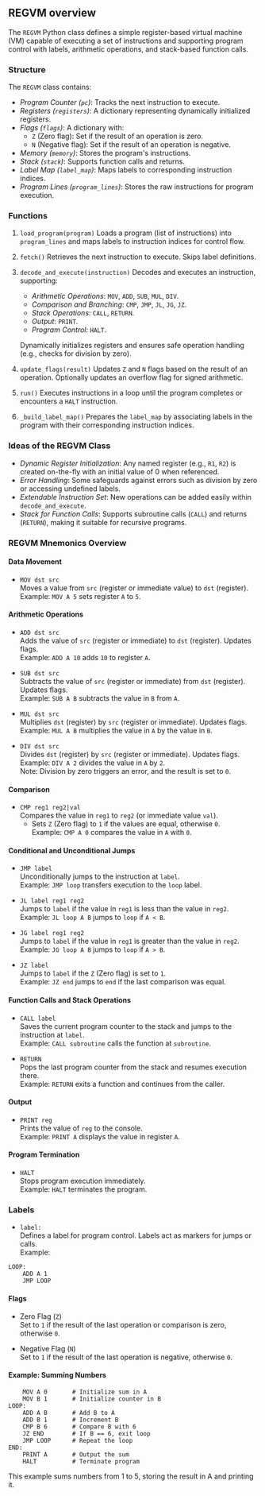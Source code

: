 
## REGVM overview

The `REGVM` Python class defines a simple register-based virtual machine (VM) capable
of executing a set of instructions and supporting program control with labels, arithmetic
operations, and stack-based function calls.


### Structure

The `REGVM` class contains:
- *Program Counter (`pc`)*: Tracks the next instruction to execute.
- *Registers (`registers`)*: A dictionary representing dynamically initialized registers.
- *Flags (`flags`)*: A dictionary with:
  - `Z` (Zero flag): Set if the result of an operation is zero.
  - `N` (Negative flag): Set if the result of an operation is negative.
- *Memory (`memory`)*: Stores the program's instructions.
- *Stack (`stack`)*: Supports function calls and returns.
- *Label Map (`label_map`)*: Maps labels to corresponding instruction indices.
- *Program Lines (`program_lines`)*: Stores the raw instructions for program execution.

### Functions

1. `load_program(program)`
   Loads a program (list of instructions) into `program_lines` and maps labels to instruction indices for control flow.

2. `fetch()`
   Retrieves the next instruction to execute. Skips label definitions.

3. `decode_and_execute(instruction)`
   Decodes and executes an instruction, supporting:
   - *Arithmetic Operations*: `MOV`, `ADD`, `SUB`, `MUL`, `DIV`.
   - *Comparison and Branching*: `CMP`, `JMP`, `JL`, `JG`, `JZ`.
   - *Stack Operations*: `CALL`, `RETURN`.
   - *Output*: `PRINT`.
   - *Program Control*: `HALT`.

   Dynamically initializes registers and ensures safe operation handling (e.g., checks for division by zero).

4. `update_flags(result)`
   Updates `Z` and `N` flags based on the result of an operation. Optionally updates an overflow flag for signed arithmetic.

5. `run()`
   Executes instructions in a loop until the program completes or encounters a `HALT` instruction.

6. `_build_label_map()`
   Prepares the `label_map` by associating labels in the program with their corresponding instruction indices.


### Ideas of the REGVM Class

- *Dynamic Register Initialization*: Any named register (e.g., `R1`, `R2`) is created on-the-fly with an initial value of 0 when referenced.
- *Error Handling*: Some safeguards against errors such as division by zero or accessing undefined labels.
- *Extendable Instruction Set*: New operations can be added easily within `decode_and_execute`.
- *Stack for Function Calls*: Supports subroutine calls (`CALL`) and returns (`RETURN`), making it suitable for recursive programs.


### REGVM Mnemonics Overview


#### Data Movement
- `MOV dst src`  
  Moves a value from `src` (register or immediate value) to `dst` (register).  
  Example: `MOV A 5` sets register `A` to `5`.


#### Arithmetic Operations
- `ADD dst src`  
  Adds the value of `src` (register or immediate) to `dst` (register). Updates flags.  
  Example: `ADD A 10` adds `10` to register `A`.

- `SUB dst src`  
  Subtracts the value of `src` (register or immediate) from `dst` (register). Updates flags.  
  Example: `SUB A B` subtracts the value in `B` from `A`.

- `MUL dst src`  
  Multiplies `dst` (register) by `src` (register or immediate). Updates flags.  
  Example: `MUL A B` multiplies the value in `A` by the value in `B`.

- `DIV dst src`  
  Divides `dst` (register) by `src` (register or immediate). Updates flags.  
  Example: `DIV A 2` divides the value in `A` by `2`.  
  Note: Division by zero triggers an error, and the result is set to `0`.


#### Comparison
- `CMP reg1 reg2|val`  
  Compares the value in `reg1` to `reg2` (or immediate value `val`).  
  - Sets `Z` (Zero flag) to `1` if the values are equal, otherwise `0`.  
  Example: `CMP A 0` compares the value in `A` with `0`.


#### Conditional and Unconditional Jumps
- `JMP label`  
  Unconditionally jumps to the instruction at `label`.  
  Example: `JMP loop` transfers execution to the `loop` label.

- `JL label reg1 reg2`  
  Jumps to `label` if the value in `reg1` is less than the value in `reg2`.  
  Example: `JL loop A B` jumps to `loop` if `A < B`.

- `JG label reg1 reg2`  
  Jumps to `label` if the value in `reg1` is greater than the value in `reg2`.  
  Example: `JG loop A B` jumps to `loop` if `A > B`.

- `JZ label`  
  Jumps to `label` if the `Z` (Zero flag) is set to `1`.  
  Example: `JZ end` jumps to `end` if the last comparison was equal.


#### Function Calls and Stack Operations
- `CALL label`  
  Saves the current program counter to the stack and jumps to the instruction at `label`.  
  Example: `CALL subroutine` calls the function at `subroutine`.

- `RETURN`  
  Pops the last program counter from the stack and resumes execution there.  
  Example: `RETURN` exits a function and continues from the caller.


#### Output
- `PRINT reg`  
  Prints the value of `reg` to the console.  
  Example: `PRINT A` displays the value in register `A`.


#### Program Termination
- `HALT`  
  Stops program execution immediately.  
  Example: `HALT` terminates the program.


### Labels
- `label:`  
  Defines a label for program control. Labels act as markers for jumps or calls.  
  Example:  

```assembly
LOOP:
    ADD A 1
    JMP LOOP
```


#### Flags
- Zero Flag (`Z`)  
Set to `1` if the result of the last operation or comparison is zero, otherwise `0`.

- Negative Flag (`N`)  
Set to `1` if the result of the last operation is negative, otherwise `0`.


#### Example: Summing Numbers

```assembly
    MOV A 0       # Initialize sum in A
    MOV B 1       # Initialize counter in B
LOOP:
    ADD A B       # Add B to A
    ADD B 1       # Increment B
    CMP B 6       # Compare B with 6
    JZ END        # If B == 6, exit loop
    JMP LOOP      # Repeat the loop
END:
    PRINT A       # Output the sum
    HALT          # Terminate program
```

This example sums numbers from 1 to 5, storing the result in A and printing it.
